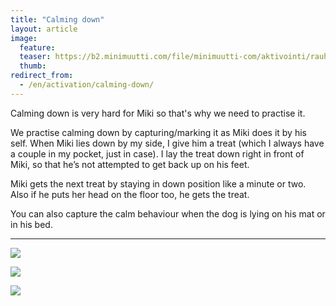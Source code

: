 ```yaml
---
title: "Calming down"
layout: article
image:
  feature:
  teaser: https://b2.minimuutti.com/file/minimuutti-com/aktivointi/rauhoittuminen/DSC14799-245px.jpg
  thumb:
redirect_from:
  - /en/activation/calming-down/
---
```


Calming down is very hard for Miki so that's why we need to practise it.

We practise calming down by capturing/marking it as Miki does it by his self. When Miki lies down by my side, I give him a treat (which I always have a couple in my pocket, just in case). I lay the treat down right in front of Miki, so that he’s not attempted to get back up on his feet.

Miki gets the next treat by staying in down position like a minute or two. Also if he puts her head on the floor too, he gets the treat.

You can also capture the calm behaviour when the dog is lying on his mat or in his bed.

---

![](https://b2.minimuutti.com/file/minimuutti-com/aktivointi/rauhoittuminen/DSC14806_2-800px.jpg)

![](https://b2.minimuutti.com/file/minimuutti-com/aktivointi/rauhoittuminen/DSC14799_2-800px.jpg)

![](https://b2.minimuutti.com/file/minimuutti-com/temput/1/DSC13786_2-800px.jpg)
